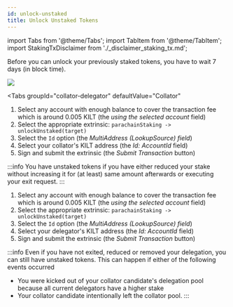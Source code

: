 ```yaml
---
id: unlock-unstaked
title: Unlock Unstaked Tokens
---
```


import Tabs from '@theme/Tabs';
import TabItem from '@theme/TabItem';
import StakingTxDisclaimer from './_disclaimer_staking_tx.md';

Before you can unlock your previously staked tokens, you have to wait 7 days (in block time).

<StakingTxDisclaimer />

![](/img/chain/parachainStaking-unlockUnstaked.png)

<Tabs
  groupId="collator-delegator"
  defaultValue="Collator"
>
<TabItem value="Collator" label="Collator">

1. Select any account with enough balance to cover the transaction fee which is around 0.005 KILT (the *using the selected account* field)
2. Select the appropriate extrinsic: `parachainStaking -> unlockUnstaked(target)`
3. Select the `Id` option (the *MultiAddress (LookupSource) field*)
4. Select your collator's KILT address (the *Id: AccountId* field)
5. Sign and submit the extrinsic (the *Submit Transaction* button)

:::info
You have unstaked tokens if you have either reduced your stake without increasing it for (at least) same amount afterwards or executing your exit request.
:::

</TabItem>
<TabItem value="Delegator" label="Delegator">

1. Select any account with enough balance to cover the transaction fee which is around 0.005 KILT (the *using the selected account* field)
2. Select the appropriate extrinsic: `parachainStaking -> unlockUnstaked(target)`
3. Select the `Id` option (the *MultiAddress (LookupSource) field*)
4. Select your delegator's KILT address (the *Id: AccountId* field)
5. Sign and submit the extrinsic (the *Submit Transaction* button)

:::info
Even if you have not exited, reduced or removed your delegation, you can still have unstaked tokens.
This can happen if either of the following events occurred
* You were kicked out of your collator candidate's delegation pool because all current delegators have a higher stake
* Your collator candidate intentionally left the collator pool.
:::
</TabItem>
</Tabs>